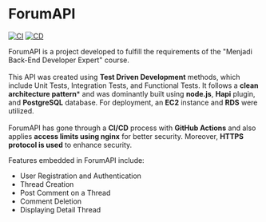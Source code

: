 # ForumAPI

[![CI](https://github.com/adikelvianto/ForumAPI/actions/workflows/ci.yml/badge.svg)](https://github.com/adikelvianto/ForumAPI/actions/workflows/ci.yml)
[![CD](https://github.com/adikelvianto/ForumAPI/actions/workflows/cd.yml/badge.svg)](https://github.com/adikelvianto/ForumAPI/actions/workflows/cd.yml)

ForumAPI is a project developed to fulfill the requirements of the "Menjadi Back-End Developer Expert" course. 
<br><br>
This API was created using **Test Driven Development** methods, which include Unit Tests, Integration Tests, and Functional Tests. 
It follows a **clean architecture pattern*** and was dominantly built using **node.js**, **Hapi** plugin, and **PostgreSQL** database. For deployment, an **EC2** instance and **RDS** were utilized.
<br><br>
ForumAPI has gone through a **CI/CD** process with **GitHub Actions** and also applies **access limits using nginx** for better security. Moreover, **HTTPS protocol is used** to enhance security.

Features embedded in ForumAPI include:
- User Registration and Authentication
- Thread Creation
- Post Comment on a Thread
- Comment Deletion
- Displaying Detail Thread
